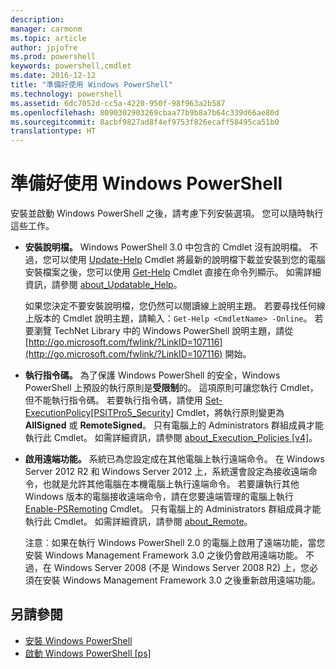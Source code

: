 ```yaml
---
description: 
manager: carmonm
ms.topic: article
author: jpjofre
ms.prod: powershell
keywords: powershell,cmdlet
ms.date: 2016-12-12
title: "準備好使用 Windows PowerShell"
ms.technology: powershell
ms.assetid: 6dc7052d-cc5a-4220-950f-98f963a2b587
ms.openlocfilehash: 8090302903269cbaa77b9b8a7b64c339d66ae80d
ms.sourcegitcommit: 8acbf9827ad8f4ef9753f826ecaff58495ca51b0
translationtype: HT
---
```

# <a name="getting-ready-to-use-windows-powershell"></a>準備好使用 Windows PowerShell
安裝並啟動 Windows PowerShell 之後，請考慮下列安裝選項。 您可以隨時執行這些工作。

-   **安裝說明檔。** Windows PowerShell 3.0 中包含的 Cmdlet 沒有說明檔。 不過，您可以使用 [Update-Help](https://technet.microsoft.com/en-us/library/93e1d870-ace6-432b-8778-8920291d7545) Cmdlet 將最新的說明檔下載並安裝到您的電腦 安裝檔案之後，您可以使用 [Get-Help](https://technet.microsoft.com/en-us/library/1f46eeb4-49d7-4bec-bb29-395d9b42f54a) Cmdlet 直接在命令列顯示。 如需詳細資訊，請參閱 [about_Updatable_Help](https://technet.microsoft.com/en-us/library/10bba75c-f4ac-4ca1-bbf3-8f34dd521ffe)。

    如果您決定不要安裝說明檔，您仍然可以閱讀線上說明主題。 若要尋找任何線上版本的 Cmdlet 說明主題，請輸入：`Get-Help <CmdletName> -Online`。 若要瀏覽 TechNet Library 中的 Windows PowerShell 說明主題，請從 [http://go.microsoft.com/fwlink/?LinkID=107116](http://go.microsoft.com/fwlink/?LinkID=107116) 開始。

-   **執行指令碼。** 為了保護 Windows PowerShell 的安全，Windows PowerShell 上預設的執行原則是**受限制**的。 這項原則可讓您執行 Cmdlet，但不能執行指令碼。 若要執行指令碼，請使用 [Set-ExecutionPolicy[PSITPro5_Security]](https://technet.microsoft.com/en-us/library/5690a0e1-495b-4e63-8280-65ead7bf01ab) Cmdlet，將執行原則變更為 **AllSigned** 或 **RemoteSigned**。 只有電腦上的 Administrators 群組成員才能執行此 Cmdlet。 如需詳細資訊，請參閱 [about_Execution_Policies [v4]](https://technet.microsoft.com/en-us/library/347708dc-1515-4d74-978b-8334603472e6)。

-   **啟用遠端功能。** 系統已為您設定成在其他電腦上執行遠端命令。 在 Windows Server 2012 R2 和 Windows Server 2012 上，系統還會設定為接收遠端命令，也就是允許其他電腦在本機電腦上執行遠端命令。 若要讓執行其他 Windows 版本的電腦接收遠端命令，請在您要遠端管理的電腦上執行 [Enable-PSRemoting](https://technet.microsoft.com/en-us/library/19437c28-33b8-4ac1-9113-8439cc8beffb) Cmdlet。 只有電腦上的 Administrators 群組成員才能執行此 Cmdlet。 如需詳細資訊，請參閱 [about_Remote](https://technet.microsoft.com/en-us/library/9b4a5c87-9162-4adf-bdfe-fbc80b9b8970)。

    注意︰如果在執行 Windows PowerShell 2.0 的電腦上啟用了遠端功能，當您安裝 Windows Management Framework 3.0 之後仍會啟用遠端功能。 不過，在 Windows Server 2008 (不是 Windows Server 2008 R2) 上，您必須在安裝 Windows Management Framework 3.0 之後重新啟用遠端功能。

## <a name="see-also"></a>另請參閱
- [安裝 Windows PowerShell](../setup/Installing-Windows-PowerShell.md)
- [啟動 Windows PowerShell [ps]](https://technet.microsoft.com/en-us/library/8ec8c2d7-8e7c-4722-a3d2-498fe5739a8e)

